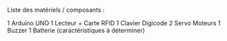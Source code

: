 Liste des matériels / composants :

1 Arduino UNO
1 Lecteur + Carte RFID
1 Clavier Digicode
2 Servo Moteurs
1 Buzzer
1 Batterie (caractéristiques à déterminer)
